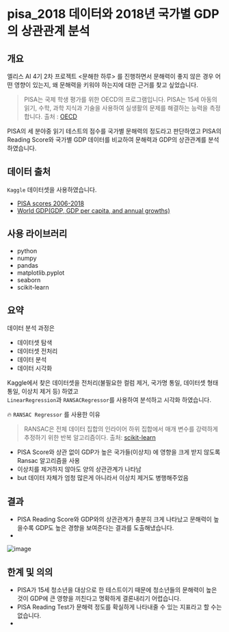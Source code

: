 # pisa_2018 데이터와 2018년 국가별 GDP의 상관관계 분석

## 개요
엘리스 AI 4기 2차 프로젝트 <문해한 하루> 를 진행하면서 문해력이 좋지 않은 경우 어떤 영향이 있는지, 왜 문해력을 키워야 하는지에 대한 근거를 찾고 싶었습니다.
> PISA는 국제 학생 평가를 위한 OECD의 프로그램입니다. PISA는 15세 아동의 읽기, 수학, 과학 지식과 기술을 사용하여 실생활의 문제를 해결하는 능력을 측정합니다.
> 출처 : [OECD](https://www.oecd.org/pisa/)

PISA의 세 분야중 읽기 테스트의 점수를 국가별 문해력의 정도라고 판단하였고 PISA의 Reading Score와 국가별 GDP 데이터를 비교하여 문해력과 GDP의 상관관계를 분석하였습니다.


## 데이터 출처
`Kaggle` 데이터셋을 사용하였습니다.
- [PISA scores 2006-2018](https://www.kaggle.com/datasets/prasertk/pisa-scores-20062018)
- [World GDP(GDP, GDP per capita, and annual growths)](https://www.kaggle.com/datasets/zgrcemta/world-gdpgdp-gdp-per-capita-and-annual-growths)

## 사용 라이브러리
- python
- numpy
- pandas
- matplotlib.pyplot
- seaborn
- scikit-learn

## 요약
데이터 분석 과정은
- 데이터셋 탐색
- 데이터셋 전처리
- 데이터 분석
- 데이터 시각화            

Kaggle에서 찾은 데이터셋을 전처리(불필요한 컬럼 제거, 국가명 통일, 데이터셋 형태 통일, 이상치 제거 등) 하였고        
`LinearRegression`과 `RANSACRegressor`를 사용하여 분석하고 시각화 하였습니다.

🔥 `RANSAC Regressor` 를 사용한 이유
> RANSAC은 전체 데이터 집합의 인라이어 하위 집합에서 매개 변수를 강력하게 추정하기 위한 반복 알고리즘이다.
> 출처: [scikit-learn](https://scikit-learn.org/stable/modules/generated/sklearn.linear_model.RANSACRegressor.html)

- PISA Score와 상관 없이 GDP가 높은 국가들(이상치) 에 영향을 크게 받지 않도록 Ransac 알고리즘을 사용
- 이상치를 제거하지 않아도 양의 상관관계가 나타남
- but 데이터 자체가 엄청 많은게 아니라서 이상치 제거도 병행해주었음


## 결과
- PISA Reading Score와 GDP와의 상관관계가 충분히 크게 나타났고 문해력이 높을수록 GDP도 높은 경향을 보여준다는 결과를 도출해냈습니다.
- 
![image](https://user-images.githubusercontent.com/55697800/171431893-35655eab-4a24-4cd5-882b-779ce90b68d0.png)


## 한계 및 의의
- PISA가 15세 청소년을 대상으로 한 테스트이기 때문에 청소년들의 문해력이 높은 것이 GDP에 큰 영향을 끼친다고 명확하게 결론내리기 어렵습니다.
- PISA Reading Test가 문해력 정도를 확실하게 나타내줄 수 있는 지표라고 할 수는 없습니다.
- 
